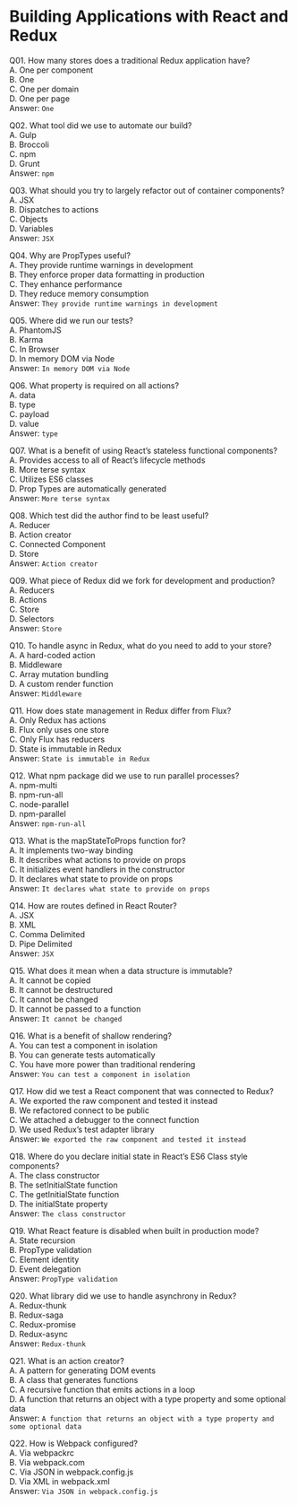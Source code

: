 Building Applications with React and Redux
==========================================

Q01. How many stores does a traditional Redux application have?  
A. One per component  
B. One  
C. One per domain  
D. One per page  
Answer: `One`  

Q02. What tool did we use to automate our build?  
A. Gulp  
B. Broccoli  
C. npm  
D. Grunt  
Answer: `npm`  

Q03. What should you try to largely refactor out of container components?  
A. JSX  
B. Dispatches to actions  
C. Objects  
D. Variables  
Answer: `JSX`  

Q04. Why are PropTypes useful?  
A. They provide runtime warnings in development  
B. They enforce proper data formatting in production  
C. They enhance performance  
D. They reduce memory consumption  
Answer: `They provide runtime warnings in development`  

Q05. Where did we run our tests?  
A. PhantomJS  
B. Karma  
C. In Browser  
D. In memory DOM via Node  
Answer: `In memory DOM via Node`  

Q06. What property is required on all actions?  
A. data  
B. type  
C. payload  
D. value  
Answer: `type`  

Q07. What is a benefit of using React’s stateless functional components?  
A. Provides access to all of React’s lifecycle methods  
B. More terse syntax  
C. Utilizes ES6 classes  
D. Prop Types are automatically generated  
Answer: `More terse syntax`  

Q08. Which test did the author find to be least useful?  
A. Reducer  
B. Action creator  
C. Connected Component  
D. Store  
Answer: `Action creator`  

Q09. What piece of Redux did we fork for development and production?  
A. Reducers  
B. Actions  
C. Store  
D. Selectors  
Answer: `Store`  

Q10. To handle async in Redux, what do you need to add to your store?  
A. A hard-coded action  
B. Middleware  
C. Array mutation bundling  
D. A custom render function  
Answer: `Middleware`  

Q11. How does state management in Redux differ from Flux?  
A. Only Redux has actions  
B. Flux only uses one store  
C. Only Flux has reducers  
D. State is immutable in Redux  
Answer: `State is immutable in Redux`  

Q12. What npm package did we use to run parallel processes?  
A. npm-multi  
B. npm-run-all  
C. node-parallel  
D. npm-parallel  
Answer: `npm-run-all`  

Q13. What is the mapStateToProps function for?  
A. It implements two-way binding  
B. It describes what actions to provide on props  
C. It initializes event handlers in the constructor  
D. It declares what state to provide on props  
Answer: `It declares what state to provide on props`  

Q14. How are routes defined in React Router?  
A. JSX  
B. XML  
C. Comma Delimited  
D. Pipe Delimited  
Answer: `JSX`  

Q15. What does it mean when a data structure is immutable?  
A. It cannot be copied  
B. It cannot be destructured  
C. It cannot be changed  
D. It cannot be passed to a function  
Answer: `It cannot be changed`  

Q16. What is a benefit of shallow rendering?  
A. You can test a component in isolation  
B. You can generate tests automatically  
C. You have more power than traditional rendering  
Answer: `You can test a component in isolation`  

Q17. How did we test a React component that was connected to Redux?  
A. We exported the raw component and tested it instead  
B. We refactored connect to be public  
C. We attached a debugger to the connect function  
D. We used Redux’s test adapter library  
Answer: `We exported the raw component and tested it instead`  

Q18. Where do you declare initial state in React’s ES6 Class style components?  
A. The class constructor  
B. The setInitialState function  
C. The getInitialState function  
D. The initialState property  
Answer: `The class constructor`  

Q19. What React feature is disabled when built in production mode?  
A. State recursion  
B. PropType validation  
C. Element identity  
D. Event delegation  
Answer: `PropType validation`  

Q20. What library did we use to handle asynchrony in Redux?  
A. Redux-thunk  
B. Redux-saga  
C. Redux-promise  
D. Redux-async  
Answer: `Redux-thunk`  

Q21. What is an action creator?  
A. A pattern for generating DOM events  
B. A class that generates functions  
C. A recursive function that emits actions in a loop  
D. A function that returns an object with a type property and some optional data  
Answer: `A function that returns an object with a type property and some optional data`  

Q22. How is Webpack configured?  
A. Via webpackrc  
B. Via webpack.com  
C. Via JSON in webpack.config.js  
D. Via XML in webpack.xml  
Answer: `Via JSON in webpack.config.js`  